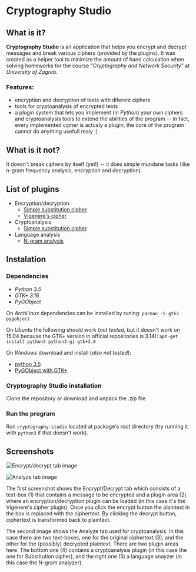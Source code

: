 Cryptography Studio
===================

What is it?
-----------

__Cryptography Studio__ is an application that helps you encrypt and decrypt
messages and break various ciphers (provided by the plugins). It was created as
a helper tool to minimize the amount of hand calculation when solving homeworks
for the course "_Cryptography and Network Security_" at _University of Zagreb_.

### Features:

* encryption and decryption of texts with diferent ciphers
* tools for cryptoanalysis of encrypted texts
* a plugin system that lets you implement (in _Python_) your own ciphers and
  cryptoanalysis tools to extend the abilities of the program -- in fact, every
  implemented cipher is actualy a plugin, the core of the program cannot do
  anything usefull realy :)

What is it not?
---------------

It doesn't break ciphers by itself (yet!) -- it does simple mundane tasks
(like n-gram frequency analysis, encryption and decryption).

List of plugins
---------------

* Encryption/decryption
    * [Simple substitution cipher](
      https://en.wikipedia.org/wiki/Substitution_cipher#Simple_substitution)
    * [Vigenere's cipher](https://en.wikipedia.org/wiki/Vigen%C3%A8re_cipher)
* Cryptoanalysis
    * [Simple substitution cipher](
      https://en.wikipedia.org/wiki/Substitution_cipher#Simple_substitution)
* Language analysis
    * [N-gram analysis](https://en.wikipedia.org/wiki/N-gram)

Instalation
-----------

### Dependencies

* _Python 3.5_
* _GTK+ 3.16_
* _PyGObject_

On _ArchLinux_ dependencies can be installed by runing:
`pacman -S gtk3 pygobject`

On _Ubuntu_ the following should work (_not tested_, but it doesn't work on
15.04 because the GTK+ version in official repositories is 3.14):
`apt-get install python3 python3-gi gtk+3.0`

On _Windows_ download and install (_also not tested_):

* [python 3.5](https://www.python.org/downloads/)
* [PyGObject with GTK+](http://sourceforge.net/projects/pygobjectwin32/)

### Cryptography Studio installation

Clone the repository or download and unpack the .zip file.

### Run the program

Run `cryptography-studio` located at package's root directory (try running it
with `python3` if that doesn't work).

Screenshots
-----------

![Encrypt/decrypt tab image](
https://raw.githubusercontent.com/gflegar/cryptography-studio/master/screenshots/encrypt_decrypt.png)

![Analyze tab image](
https://raw.githubusercontent.com/gflegar/cryptography-studio/master/screenshots/analyze.png)

The first screenshot shows the Encrypt/Decrypt tab which consists of a text-box
(1) that contains a message to be encrypted and a plugin area (2) where an
encryption/decryption plugin can be loaded (in this case it's the Vigenere's
cipher plugin). Once you click the encrypt button the plaintext in the box is
replaced with the ciphertext. By clicking the decrypt button, ciphertext is
transformed back to plaintext.

The second image shows the Analyze tab used for cryptoanalysis. In this case
there are two text-boxes, one for the original ciphertext (3), and the other
for the (possibly) decrypted plaintext. There are two plugin areas here. The
bottom one (4) contains a cryptoanalysis plugin (in this case the one for
Substitution cipher), and the right one (5) a language anayzer (in this
case the N-gram analyzer).

